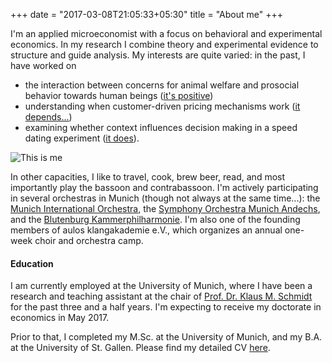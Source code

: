 +++
date = "2017-03-08T21:05:33+05:30"
title = "About me"
+++

I'm an applied microeconomist with a focus on behavioral and experimental economics. In my research I combine theory and experimental evidence to structure and guide analysis. My interests are quite varied: in the past, I have worked on

* the interaction between concerns for animal welfare and prosocial behavior towards human beings ([it's positive](/doc/AnimalWelfareAndHumanEthics.pdf)) 
* understanding when customer-driven pricing mechanisms work ([it depends...](/doc/DelegatingPricingPowerToCustomers.pdf)) 
* examining whether context influences decision making in a speed dating experiment ([it does](/doc/ContextDependenceInSpeedDating.pdf)).

![This is me][1]

In other capacities, I like to travel, cook, brew beer, read, and most importantly play the bassoon and contrabassoon. I'm actively participating in several orchestras in Munich (though not always at the same time...): the [Munich International Orchestra](http://www.mio-home.de), the [Symphony Orchestra Munich Andechs](http://www.s-o-m-a.de), and the [Blutenburg Kammerphilharmonie](http://www.bkpm.de). I'm also one of the founding members of aulos klangakademie e.V., which organizes an annual one-week choir and orchestra camp.

#### Education

I am currently employed at the University of Munich, where I have been a research and teaching assistant at the chair of [Prof. Dr. Klaus M. Schmidt](http://www.et.econ.uni-muenchen.de/personen/professor/schmidt/index.html) for the past three and a half years. I'm expecting to receive my doctorate in economics in May 2017.

Prior to that, I completed my M.Sc. at the University of Munich, and my B.A. at the University of St. Gallen. Please find my detailed CV [here](/doc/CV_FlorentinKraemer.pdf).

[1]: /img/florentin.jpg

